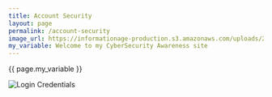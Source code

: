 ```yaml
---
title: Account Security
layout: page
permalink: /account-security
image_url: https://informationage-production.s3.amazonaws.com/uploads/2022/10/what-to-know-about-user-authentication-cyber-security.jpeg
my_variable: Welcome to my CyberSecurity Awareness site
---
```

{{ page.my_variable }}

<img src="{{ page.image_url }}" alt="Login Credentials">
